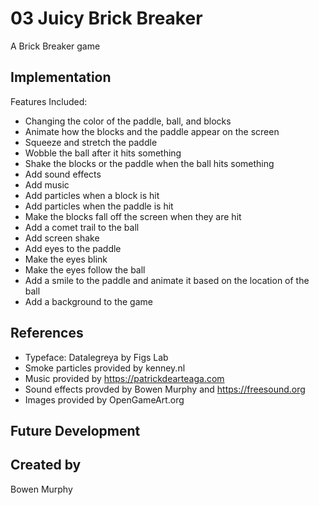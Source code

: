 # 03 Juicy Brick Breaker 

A Brick Breaker game 

## Implementation

Features Included:
- Changing the color of the paddle, ball, and blocks
- Animate how the blocks and the paddle appear on the screen
- Squeeze and stretch the paddle
- Wobble the ball after it hits something
- Shake the blocks or the paddle when the ball hits something
- Add sound effects
- Add music
- Add particles when a block is hit
- Add particles when the paddle is hit
- Make the blocks fall off the screen when they are hit
- Add a comet trail to the ball
- Add screen shake
- Add eyes to the paddle
- Make the eyes blink
- Make the eyes follow the ball
- Add a smile to the paddle and animate it based on the location of the ball
- Add a background to the game

## References

- Typeface: Datalegreya by Figs Lab 
- Smoke particles provided by kenney.nl
- Music provided by https://patrickdearteaga.com
- Sound effects provded by Bowen Murphy and https://freesound.org
- Images provided by OpenGameArt.org 

## Future Development

## Created by

Bowen Murphy
